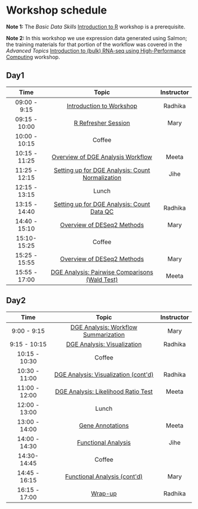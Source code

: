 # Workshop schedule

**Note 1:** The *Basic Data Skills* [Introduction to R](https://hbctraining.github.io/Intro-to-R/schedules/1.5-day.html) workshop is a prerequisite.

**Note 2:** In this workshop we use expression data generated using Salmon; the training materials for that portion of the workflow was covered in the *Advanced Topics* [Introduction to (bulk) RNA-seq using High-Performance Computing](https://hbctraining.github.io/Intro-to-rnaseq-hpc-salmon/schedule/) workshop.


## Day1

| Time |  Topic  | Instructor |
|:-----------:|:----------:|:--------:|
| 09:00 - 9:15 | [Introduction to Workshop](../lectures/Intro_to_workshop.pdf) | Radhika |
| 09:15 - 10:00 | [R Refresher Session](https://hbctraining.github.io/DGE_workshop_salmon/lessons/R_refresher.html) | Mary |
| 10:00 - 10:15 | Coffee  |  |
| 10:15 - 11:25 | [Overview of DGE Analysis Workflow](https://hbctraining.github.io/DGE_workshop_salmon/lessons/01_DGE_setup_and_overview.html) | Meeta |
| 11:25 - 12:15 |[Setting up for DGE Analysis: Count Normalization](https://hbctraining.github.io/DGE_workshop_salmon/lessons/02_DGE_count_normalization.html) | Jihe |
| 12:15 - 13:15 | Lunch |  |
| 13:15 - 14:40 | [Setting up for DGE Analysis: Count Data QC](https://hbctraining.github.io/DGE_workshop_salmon/lessons/03_DGE_QC_analysis.html) | Radhika |
| 14:40 - 15:10 | [Overview of DESeq2 Methods](https://hbctraining.github.io/DGE_workshop_salmon/lessons/04_DGE_DESeq2_analysis.html) | Mary  |
| 15:10- 15:25 | Coffee  |
| 15:25 - 15:55 | [Overview of DESeq2 Methods](https://hbctraining.github.io/DGE_workshop_salmon/lessons/04_DGE_DESeq2_analysis.html) | Mary  |
| 15:55 - 17:00 | [DGE Analysis: Pairwise Comparisons (Wald Test)](https://hbctraining.github.io/DGE_workshop_salmon/lessons/05_DGE_DESeq2_analysis2.html)| Meeta |


## Day2

| Time |  Topic  | Instructor |
|:-----------:|:----------:|:--------:|
| 9:00 - 9:15 | [DGE Analysis: Workflow Summarization](../lessons/07_DGE_summarizing_workflow.md) | Mary |
| 9:15 - 10:15 | [DGE Analysis: Visualization](../lessons/06_DGE_visualizing_results.md) | Radhika |
| 10:15 - 10:30 | Coffee  |  |
| 10:30 - 11:00 | [DGE Analysis: Visualization (cont'd)](../lessons/06_DGE_visualizing_results.md) | Radhika | 
| 11:00 - 12:00 | [DGE Analysis: Likelihood Ratio Test](../lessons/08_DGE_LRT.md) | Meeta |
| 12:00 - 13:00 | Lunch |  |
| 13:00 - 14:00 | [Gene Annotations](../lessons/genomic_annotation.md) | Meeta |
| 14:00 - 14:30 | [Functional Analysis](../lessons/functional_analysis_2019.md) | Jihe |
| 14:30- 14:45 | Coffee  |
| 14:45 - 16:15 | [Functional Analysis (cont'd)](../lessons/functional_analysis_2019.md)  | Mary |
| 16:15 - 17:00 | [Wrap-up ](../lectures/Workshop_wrapup.pdf) | Radhika |



